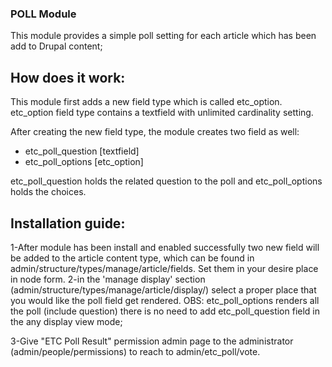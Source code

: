 ### POLL Module
This module provides a simple poll setting for each article which has been add to Drupal content;

## How does it work:
This module first adds a new field type which is called etc_option. etc_option field type contains a textfield
with unlimited cardinality setting.

After creating the new field type, the module creates two field as well:
* etc_poll_question [textfield]
* etc_poll_options  [etc_option]

etc_poll_question holds the related question to the poll and etc_poll_options holds the choices.

## Installation guide:
1-After module has been install and enabled successfully two new field will be added to the article
 content type, which can be found in admin/structure/types/manage/article/fields. Set them in your desire place
 in node form.
2-in the 'manage display' section (admin/structure/types/manage/article/display/) select a proper place
 that you would like the poll field get rendered.
 OBS: etc_poll_options renders all the poll (include question) there is no need to add etc_poll_question field
      in the any display view mode;

3-Give "ETC Poll Result" permission admin page to the administrator (admin/people/permissions)
  to reach to admin/etc_poll/vote.


